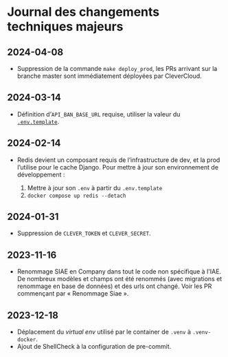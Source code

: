 # Journal des changements techniques majeurs

## 2024-04-08
- Suppression de la commande `make deploy_prod`, les PRs arrivant sur la branche master sont immédiatement déployées par CleverCloud.

## 2024-03-14
- Définition d’`API_BAN_BASE_URL` requise, utiliser la valeur du [`.env.template`](./.env.template).

## 2024-02-14
- Redis devient un composant requis de l’infrastructure de dev, et la prod l’utilise pour le cache Django. Pour mettre à jour son environnement de développement :

    1. Mettre à jour son `.env` à partir du `.env.template`
    2. `docker compose up redis --detach`

## 2024-01-31
- Suppression de `CLEVER_TOKEN` et `CLEVER_SECRET`.

## 2023-11-16
- Renommage SIAE en Company dans tout le code non spécifique à l'IAE. De nombreux modèles et champs ont été renommés (avec migrations et renommage en base de données) et des urls ont changé. Voir les PR commençant par « Renommage Siae ».

## 2023-12-18
- Déplacement du _virtual env_ utilisé par le container de `.venv` à `.venv-docker`.
- Ajout de ShellCheck à la configuration de pre-commit.
